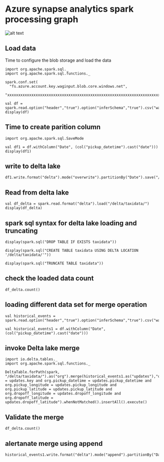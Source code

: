 # Azure synapse analytics spark processing graph

![alt text](https://github.com/balakreshnan/synapseAnalytics/blob/master/images/synapseprocess.JPG "Synapse Analytics")

## Load data

Time to configure the blob storage and load the data

```
import org.apache.spark.sql._
import org.apache.spark.sql.functions._
```

```
spark.conf.set(
  "fs.azure.account.key.waginput.blob.core.windows.net",
  "xxxxxxxxxxxxxxxxxxxxxxxxxxxxxxxxxxxxxxxxxxxxxxxxxxxxxxxxxxxxxxxxxxxxxxxx")
```

```
val df = spark.read.option("header","true").option("inferSchema","true").csv("wasbs://incoming@waginput.blob.core.windows.net/train.csv")
display(df)
```

## Time to create parition column

```
import org.apache.spark.sql.SaveMode
```

```
val df1 = df.withColumn("Date", (col("pickup_datetime").cast("date")))
display(df1)
```

## write to delta lake

```
df1.write.format("delta").mode("overwrite").partitionBy("Date").save("/delta/taxidata/")
```

## Read from delta lake

```
val df_delta = spark.read.format("delta").load("/delta/taxidata/")
display(df_delta)
```

## spark sql syntax for delta lake loading and truncating

```
display(spark.sql("DROP TABLE IF EXISTS taxidata"))
        
display(spark.sql("CREATE TABLE taxidata USING DELTA LOCATION '/delta/taxidata/'"))
```

```
display(spark.sql("TRUNCATE TABLE taxidata"))
```

## check the loaded data count

```
df_delta.count()
```

## loading different data set for merge operation

```
val historical_events = spark.read.option("header","true").option("inferSchema","true").csv("wasbs://incoming@waginput.blob.core.windows.net/train.csv")
```

```
val historical_events1 = df.withColumn("Date", (col("pickup_datetime").cast("date")))
```

## invoke Delta lake merge

```
import io.delta.tables._
import org.apache.spark.sql.functions._
```

```
DeltaTable.forPath(spark, "/delta/taxidata/").as("org").merge(historical_events1.as("updates"),"org.key = updates.key and org.pickup_datetime = updates.pickup_datetime and org.pickup_longitude = updates.pickup_longitude and org.pickup_latitude = updates.pickup_latitude and org.dropoff_longitude = updates.dropoff_longitude and org.dropoff_latitude = updates.dropoff_latitude").whenNotMatched().insertAll().execute()
```

## Validate the merge

```
df_delta.count()
```

## alertanate merge using append

```
historical_events1.write.format("delta").mode("append").partitionBy("Date").save("/delta/taxidata/")
```
